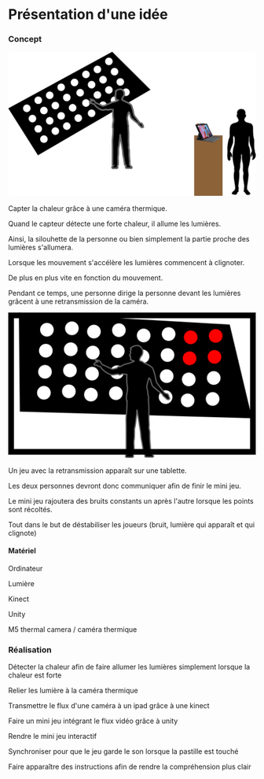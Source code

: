 # Présentation d'une idée

### Concept

![Concept global](media/concept_ensemble.png)

Capter la chaleur grâce à une caméra thermique.

Quand le capteur détecte une forte chaleur, il allume les lumières.

Ainsi, la silouhette de la personne ou bien simplement la partie proche des lumières s'allumera.

Lorsque les mouvement s'accélère les lumières commencent à clignoter.

De plus en plus vite en fonction du mouvement.

Pendant ce temps, une personne dirige la personne devant les lumières grâcent à une retransmission de la caméra.

![Concept jeu](media/concept_jeu.png)

Un jeu avec la retransmission apparaît sur une tablette.

Les deux personnes devront donc communiquer afin de finir le mini jeu.

Le mini jeu rajoutera des bruits constants un après l'autre lorsque les points sont récoltés.

Tout dans le but de déstabiliser les joueurs (bruit, lumière qui apparaît et qui clignote)




#### Matériel
Ordinateur

Lumière

Kinect

Unity

M5 thermal camera / caméra thermique


### Réalisation

Détecter la chaleur afin de faire allumer les lumières simplement lorsque la chaleur est forte

Relier les lumière à la caméra thermique

Transmettre le flux d'une caméra à un ipad grâce à une kinect

Faire un mini jeu intégrant le flux vidéo grâce à unity

Rendre le mini jeu interactif

Synchroniser pour que le jeu garde le son lorsque la pastille est touché

Faire apparaître des instructions afin de rendre la compréhension plus clair






